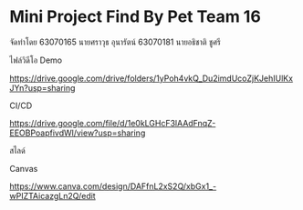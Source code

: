 # Mini Project Find By Pet Team 16

จัดทำโดย
63070165 นายศราวุธ อุนารัตน์
63070181 นายอธิชาติ ชูศรี

ไฟล์วิดีโอ
Demo

https://drive.google.com/drive/folders/1yPoh4vkQ_Du2imdUcoZjKJehIUlKxJYn?usp=sharing


CI/CD

https://drive.google.com/file/d/1e0kLGHcF3lAAdFnqZ-EEOBPoapfivdWl/view?usp=sharing


สไลด์

Canvas

https://www.canva.com/design/DAFfnL2xS2Q/xbGx1_-wPIZTAicazgLn2Q/edit
